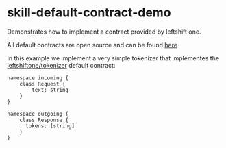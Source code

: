 # skill-default-contract-demo

Demonstrates how to implement a contract provided by leftshift one.

All default contracts are open source and can be found [here](https://github.com/leftshiftone/skill-contracts)

In this example we implement a very simple tokenizer that implementes the [leftshiftone/tokenizer](https://github.com/leftshiftone/skill-contracts/blob/master/src/main/resources/leftshiftone/tokenizer/schema.dbs) default contract:

```
namespace incoming {
    class Request {
        text: string
    }
}

namespace outgoing {
    class Response {
      tokens: [string]
    }
}
```

